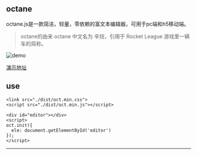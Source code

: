 ## octane

octane.js是一款简洁，轻量，零依赖的富文本编辑器，可用于pc端和h5移动端。

> octane的由来
> octane 中文名为 辛烷，引用于 Rocket League 游戏里一辆车的简称。

![demo](https://asyncc.com/uploads/2019/02/a92144d61b53ad6e5041c2f4f81501e4.gif)

[演示地址](https://asyncc.com/static/home/demo_html/octane_editor.html)

## use

```
<link src="./dist/oct.min.css">
<script src="./dist/oct.min.js"></script>

<div id="editor"></div>
<script>
oct.init({
  ele: document.getElementById('editor')
});
</script>
```

---